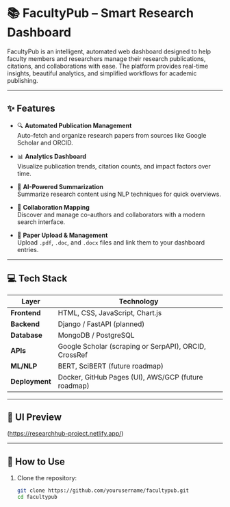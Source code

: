 # 📚 FacultyPub – Smart Research Dashboard

FacultyPub is an intelligent, automated web dashboard designed to help faculty members and researchers manage their research publications, citations, and collaborations with ease. The platform provides real-time insights, beautiful analytics, and simplified workflows for academic publishing.

---

## ✨ Features

- 🔍 **Automated Publication Management**  
  Auto-fetch and organize research papers from sources like Google Scholar and ORCID.

- 📊 **Analytics Dashboard**  
  Visualize publication trends, citation counts, and impact factors over time.

- 🧠 **AI-Powered Summarization**  
  Summarize research content using NLP techniques for quick overviews.

- 👥 **Collaboration Mapping**  
  Discover and manage co-authors and collaborators with a modern search interface.

- 📂 **Paper Upload & Management**  
  Upload `.pdf`, `.doc`, and `.docx` files and link them to your dashboard entries.

---

## 💻 Tech Stack

| Layer | Technology |
|-------|------------|
| **Frontend** | HTML, CSS, JavaScript, Chart.js |
| **Backend** | Django / FastAPI (planned) |
| **Database** | MongoDB / PostgreSQL |
| **APIs** | Google Scholar (scraping or SerpAPI), ORCID, CrossRef |
| **ML/NLP** | BERT, SciBERT (future roadmap) |
| **Deployment** | Docker, GitHub Pages (UI), AWS/GCP (future roadmap) |

---

## 📸 UI Preview

(https://researchhub-project.netlify.app/)

---

## 🚀 How to Use

1. Clone the repository:  
   ```bash
   git clone https://github.com/yourusername/facultypub.git
   cd facultypub
